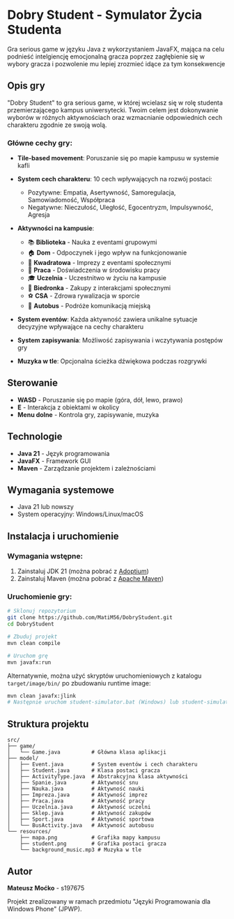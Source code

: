 # Dobry Student - Symulator Życia Studenta

Gra serious game w języku Java z wykorzystaniem JavaFX, mająca na celu podnieść intelgiencję emocjonalną gracza poprzez zagłębienie się w wybory gracza i pozwolenie mu lepiej zrozmieć idące za tym konsekwencje

## Opis gry

"Dobry Student" to gra serious game, w której wcielasz się w rolę studenta przemierzającego kampus uniwersytecki. Twoim celem jest dokonywanie wyborów w różnych aktywnościach oraz wzmacnianie odpowiednich cech charakteru zgodnie ze swoją wolą.

### Główne cechy gry:

- **Tile-based movement**: Poruszanie się po mapie kampusu w systemie kafli
- **System cech charakteru**: 10 cech wpływających na rozwój postaci:
  - Pozytywne: Empatia, Asertywność, Samoregulacja, Samowiadomość, Współpraca
  - Negatywne: Nieczułość, Uległość, Egocentryzm, Impulsywność, Agresja

- **Aktywności na kampusie**:
  - 📚 **Biblioteka** - Nauka z eventami grupowymi
  - 🏠 **Dom** - Odpoczynek i jego wpływ na funkcjonowanie
  - 🎉 **Kwadratowa** - Imprezy z eventami społecznymi
  - 💼 **Praca** - Doświadczenia w środowisku pracy
  - 🎓 **Uczelnia** - Uczestnitwo w życiu na kampusie
  - 🛒 **Biedronka** - Zakupy z interakcjami społecznymi
  - ⚽ **CSA** - Zdrowa rywalizacja w sporcie
  - 🚌 **Autobus** - Podróże komunikacją miejską

- **System eventów**: Każda aktywność zawiera unikalne sytuacje decyzyjne wpływające na cechy charakteru
- **System zapisywania**: Możliwość zapisywania i wczytywania postępów gry
- **Muzyka w tle**: Opcjonalna ścieżka dźwiękowa podczas rozgrywki

## Sterowanie

- **WASD** - Poruszanie się po mapie (góra, dół, lewo, prawo)
- **E** - Interakcja z obiektami w okolicy
- **Menu dolne** - Kontrola gry, zapisywanie, muzyka

## Technologie

- **Java 21** - Język programowania
- **JavaFX** - Framework GUI
- **Maven** - Zarządzanie projektem i zależnościami

## Wymagania systemowe

- Java 21 lub nowszy
- System operacyjny: Windows/Linux/macOS

## Instalacja i uruchomienie

### Wymagania wstępne:
1. Zainstaluj JDK 21 (można pobrać z [Adoptium](https://adoptium.net/))
2. Zainstaluj Maven (można pobrać z [Apache Maven](https://maven.apache.org/))

### Uruchomienie gry:
```bash
# Sklonuj repozytorium
git clone https://github.com/MatiM56/DobryStudent.git
cd DobryStudent

# Zbuduj projekt
mvn clean compile

# Uruchom grę
mvn javafx:run
```

Alternatywnie, można użyć skryptów uruchomieniowych z katalogu `target/image/bin/` po zbudowaniu runtime image:
```bash
mvn clean javafx:jlink
# Następnie uruchom student-simulator.bat (Windows) lub student-simulator (Linux/macOS)
```

## Struktura projektu

```
src/
├── game/
│   └── Game.java          # Główna klasa aplikacji
├── model/
│   ├── Event.java         # System eventów i cech charakteru
│   ├── Student.java       # Klasa postaci gracza
│   ├── ActivityType.java  # Abstrakcyjna klasa aktywności
│   ├── Spanie.java        # Aktywność snu
│   ├── Nauka.java         # Aktywność nauki
│   ├── Impreza.java       # Aktywność imprez
│   ├── Praca.java         # Aktywność pracy
│   ├── Uczelnia.java      # Aktywność uczelni
│   ├── Sklep.java         # Aktywność zakupów
│   ├── Sport.java         # Aktywność sportowa
│   └── BusActivity.java   # Aktywność autobusu
└── resources/
    ├── mapa.png           # Grafika mapy kampusu
    ├── student.png        # Grafika postaci gracza
    └── background_music.mp3 # Muzyka w tle
```

## Autor

**Mateusz Moćko** - s197675

Projekt zrealizowany w ramach przedmiotu "Języki Programowania dla Windows Phone" (JPWP).
